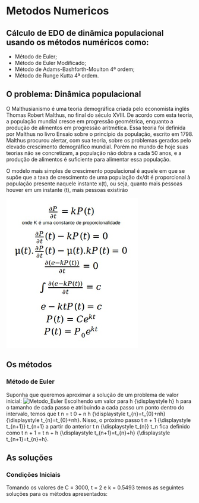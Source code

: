 # Metodos Numericos

## Cálculo de EDO de dinâmica populacional usando os métodos numéricos como:
 - Método de Euler;
 - Método de Euler Modificado;
 - Método de Adams-Bashforth-Moulton 4ª ordem; 
 - Método de Runge Kutta 4ª ordem.

## O problema: Dinâmica populacional
O Malthusianismo é uma teoria demográfica criada pelo economista inglês Thomas Robert Malthus, no final do século XVIII. De acordo com esta teoria, a população mundial cresce em progressão geométrica, enquanto a produção de alimentos em progressão aritmética. Essa teoria foi definida por Malthus no livro Ensaio sobre o princípio da população, escrito em 1798. Malthus procurou alertar, com sua teoria, sobre os problemas gerados pelo elevado crescimento demográfico mundial. Porém no mundo de hoje suas teorias não se concretizam, a população não dobra a cada 50 anos, e a produção de alimentos é suficiente para alimentar essa população.

O modelo mais simples de crescimento populacional é aquele em que se supõe que a taxa de crescimento de uma população dx/dt é proporcional à população presente naquele instante x(t), ou seja, quanto mais pessoas houver em um instante (t), mais pessoas existirão

![Equation](/dinamica_populacional.jpg?raw=true)

## Os métodos
### Método de Euler 
Suponha que queremos aproximar a solução de um problema de valor inicial:
![Metodo_Euler](https://wikimedia.org/api/rest_v1/media/math/render/svg/823a0cbb6755ef8910cb3bb018d11411e81e4120?raw=true)
Escolhendo um valor para h {\displaystyle h} h para o tamanho de cada passo e atribuindo a cada passo um ponto dentro do intervalo, temos que t n = t 0 + n h {\displaystyle t_{n}=t_{0}+nh} {\displaystyle t_{n}=t_{0}+nh}. Nisso, o próximo passo t n + 1 {\displaystyle t_{n+1}} t_{n+1} a partir do anterior t n {\displaystyle t_{n}} t_n fica definido como t n + 1 = t n + h {\displaystyle t_{n+1}=t_{n}+h} {\displaystyle t_{n+1}=t_{n}+h}.

## As soluções
### Condições Iniciais
Tomando os valores de C = 3000, t = 2 e k = 0.5493 temos as seguintes soluções para os métodos apresentados: